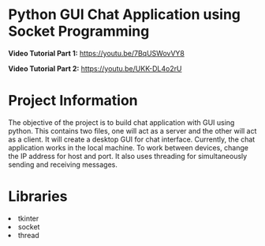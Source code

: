 # Python GUI Chat Application using Socket Programming

**Video Tutorial Part 1:** https://youtu.be/7BqUSWovVY8

**Video Tutorial Part 2:** https://youtu.be/UKK-DL4o2rU

# Project Information

The objective of the project is to build chat application with GUI using python. This contains two files, one will act as a server and the other will act as a client. It will create a desktop GUI for chat interface. Currently, the chat application works in the local machine. To work between devices, change the IP address for host and port. It also uses threading for simultaneously sending and receiving messages.


# Libraries

<li>tkinter
<li>socket
<li>thread
